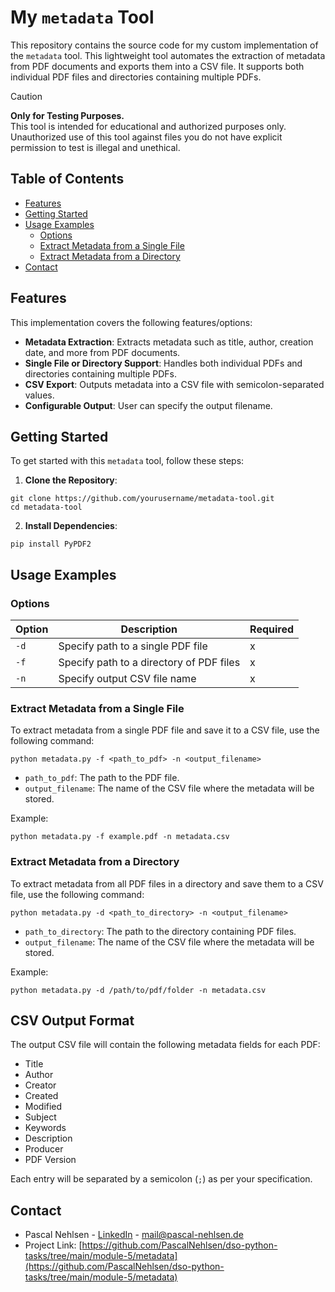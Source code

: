 # My `metadata` Tool

This repository contains the source code for my custom implementation of the `metadata` tool. This lightweight tool automates the extraction of metadata from PDF documents and exports them into a CSV file. It supports both individual PDF files and directories containing multiple PDFs.

> [!CAUTION]  
> **Only for Testing Purposes.**  
> This tool is intended for educational and authorized purposes only. Unauthorized use of this tool against files you do not have explicit permission to test is illegal and unethical.

## Table of Contents

- [Features](#features)
- [Getting Started](#getting-started)
- [Usage Examples](#usage-examples)
  - [Options](#options)
  - [Extract Metadata from a Single File](#extract-metadata-from-a-single-file)
  - [Extract Metadata from a Directory](#extract-metadata-from-a-directory)
- [Contact](#contact)

## Features

This implementation covers the following features/options:

- **Metadata Extraction**: Extracts metadata such as title, author, creation date, and more from PDF documents.
- **Single File or Directory Support**: Handles both individual PDFs and directories containing multiple PDFs.
- **CSV Export**: Outputs metadata into a CSV file with semicolon-separated values.
- **Configurable Output**: User can specify the output filename.

## Getting Started

To get started with this `metadata` tool, follow these steps:

1. **Clone the Repository**:

```shell
git clone https://github.com/yourusername/metadata-tool.git
cd metadata-tool
```

2. **Install Dependencies**:

```shell
pip install PyPDF2
```

## Usage Examples

### Options

| Option | Description                              | Required |
| ------ | ---------------------------------------- | -------- |
| `-d`   | Specify path to a single PDF file        | x        |
| `-f`   | Specify path to a directory of PDF files | x        |
| `-n`   | Specify output CSV file name             | x        |

### Extract Metadata from a Single File

To extract metadata from a single PDF file and save it to a CSV file, use the following command:

```shell
python metadata.py -f <path_to_pdf> -n <output_filename>
```

- `path_to_pdf`: The path to the PDF file.
- `output_filename`: The name of the CSV file where the metadata will be stored.

Example:

```shell
python metadata.py -f example.pdf -n metadata.csv
```

### Extract Metadata from a Directory

To extract metadata from all PDF files in a directory and save them to a CSV file, use the following command:

```shell
python metadata.py -d <path_to_directory> -n <output_filename>
```

- `path_to_directory`: The path to the directory containing PDF files.
- `output_filename`: The name of the CSV file where the metadata will be stored.

Example:

```shell
python metadata.py -d /path/to/pdf/folder -n metadata.csv
```

## CSV Output Format

The output CSV file will contain the following metadata fields for each PDF:

- Title
- Author
- Creator
- Created
- Modified
- Subject
- Keywords
- Description
- Producer
- PDF Version

Each entry will be separated by a semicolon (`;`) as per your specification.

## Contact

- Pascal Nehlsen - [LinkedIn](https://www.linkedin.com/in/pascal-nehlsen) - [mail@pascal-nehlsen.de](mailto:mail@pascal-nehlsen.de)
- Project Link: [https://github.com/PascalNehlsen/dso-python-tasks/tree/main/module-5/metadata](https://github.com/PascalNehlsen/dso-python-tasks/tree/main/module-5/metadata)
